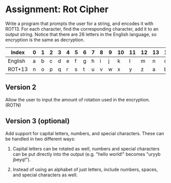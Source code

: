 # Assignment: Rot Cipher

Write a program that prompts the user for a string, and encodes it with ROT13. For each character, find the corresponding character, add it to an output string. Notice that there are 26 letters in the English language, so encryption is the same as decryption.


| Index   | 0| 1| 2| 3| 4| 5| 6| 7| 8| 9|10|11|12|13|14|15|16|17|18|19|20|21|22|23|24|25|
|---------|--|--|--|--|--|--|--|--|--|--|--|--|--|--|--|--|--|--|--|--|--|--|--|--|--|--|
| English | a| b| c| d| e| f| g| h| i| j| k| l| m| n| o| p| q| r| s| t| u| v| w| x| y| z|
| ROT+13  | n| o| p| q| r| s| t| u| v| w| x| y| z| a| b| c| d| e| f| g| h| i| j| k| l| m|


## Version 2

Allow the user to input the amount of rotation used in the encryption. (ROTN)

## Version 3 (optional)

Add support for capital letters, numbers, and special characters. These can be handled in two different ways:

1. Capital letters can be rotated as well, numbers and special characters can be put directly into the output (e.g. "hello world!" becomes "uryyb jbeyq!").

2. Instead of using an alphabet of just letters, include numbers, spaces, and special characters as well.
